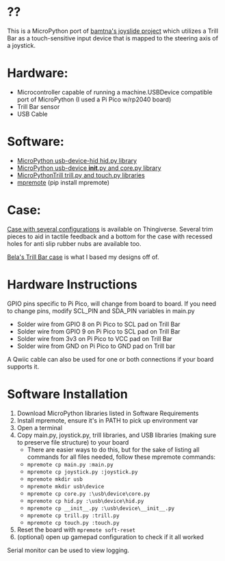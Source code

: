 # ??
This is a MicroPython port of [bamtna's joyslide project](https://github.com/bamtna/joyslide/tree/main) which utilizes a Trill Bar as a touch-sensitive input device that is mapped to the steering axis of a joystick.

# Hardware:
- Microcontroller capable of running a machine.USBDevice compatible port of MicroPython (I used a Pi Pico w/rp2040 board)
- Trill Bar sensor
- USB Cable

# Software:
- [MicroPython usb-device-hid hid.py library](https://github.com/micropython/micropython-lib/tree/master/micropython/usb/usb-device-hid/usb/device)
- [MicroPython usb-device __init__.py and core.py library](https://github.com/micropython/micropython-lib/tree/master/micropython/usb/usb-device/usb/device)
- [MicroPythonTrill trill.py and touch.py libraries](https://github.com/Heerkog/MicroPythonTrill)
- [mpremote](https://pypi.org/project/mpremote/) (pip install mpremote)

# Case:
[Case with several configurations](https://www.thingiverse.com/thing:6630614) is available on Thingiverse.  Several trim pieces to aid in tactile feedback and a bottom for the case with recessed holes for anti slip rubber nubs are available too.

[Bela's Trill Bar case](https://www.thingiverse.com/thing:5320767) is what I based my designs off of.

# Hardware Instructions
GPIO pins specific to Pi Pico, will change from board to board.
If you need to change pins, modify SCL_PIN and SDA_PIN variables in main.py

- Solder wire from GPIO 8 on Pi Pico to SCL pad on Trill Bar
- Solder wire from GPIO 9 on Pi Pico to SCL pad on Trill Bar
- Solder wire from 3v3 on Pi Pico to VCC pad on Trill Bar
- Solder wire from GND on Pi Pico to GND pad on Trill bar

A Qwiic cable can also be used for one or both connections if your board supports it.


# Software Installation
1.  Download MicroPython libraries listed in Software Requirements
2.  Install mpremote, ensure it's in PATH to pick up environment var
3.  Open a terminal
4.  Copy main.py, joystick.py, trill libraries, and USB libraries (making sure to preserve file structure) to your board
    - There are easier ways to do this, but for the sake of listing all commands for all files needed, follow these mpremote commands:
    - `mpremote cp main.py :main.py`
    - `mpremote cp joystick.py :joystick.py`
    - `mpremote mkdir usb`
    - `mpremote mkdir usb\device`
    - `mpremote cp core.py :\usb\device\core.py`
    - `mpremote cp hid.py :\usb\device\hid.py`
    - `mpremote cp __init__.py :\usb\device\__init__.py`
    - `mpremote cp trill.py :trill.py`
    - `mpremote cp touch.py :touch.py`
6.  Reset the board with `mpremote soft-reset`
7.  (optional) open up gamepad configuration to check if it all worked

Serial monitor can be used to view logging.
